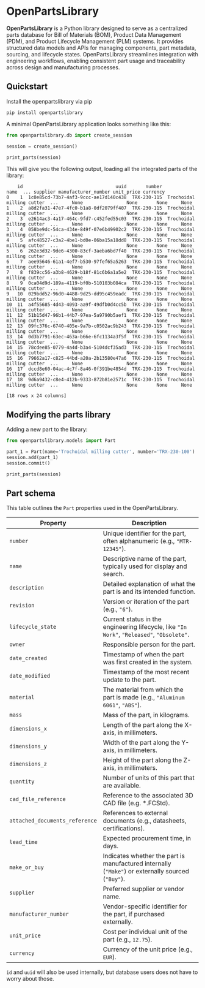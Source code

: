 # OpenPartsLibrary
**OpenPartsLibrary** is a Python library designed to serve as a centralized parts database for Bill of Materials (BOM), Product Data Management (PDM), and Product Lifecycle Management (PLM) systems. It provides structured data models and APIs for managing components, part metadata, sourcing, and lifecycle states. OpenPartsLibrary streamlines integration with engineering workflows, enabling consistent part usage and traceability across design and manufacturing processes.

## Quickstart

Install the openpartslibrary via pip

```console
pip install openpartslibrary
```

A minimal OpenPartsLibrary application looks something like this:

```python 
from openpartslibrary.db import create_session

session = create_session()

print_parts(session)
```

This will give you the following output, loading all the integrated parts of the library: 

```console
    id                                  uuid       number                       name  ... supplier manufacturer_number unit_price currency
0    1  1c0e85cd-73b7-4af3-9ccc-ae17d140c438  TRX-230-115  Trochoidal milling cutter  ...     None                None       None     None
1    2  a8d2fa31-47e7-4fc0-b1a8-0df2079ff407  TRX-230-115  Trochoidal milling cutter  ...     None                None       None     None
2    3  e2614ac3-4a17-464c-9fd7-c452fed55c03  TRX-230-115  Trochoidal milling cutter  ...     None                None       None     None
3    4  058be9dc-54ca-434e-849f-07e6b49902c2  TRX-230-115  Trochoidal milling cutter  ...     None                None       None     None
4    5  afc48527-c3a2-4be1-bd0e-06ba15a18dd8  TRX-230-115  Trochoidal milling cutter  ...     None                None       None     None
5    6  262e3d32-9de6-4300-83cf-3aeba6bd7f40  TRX-230-115  Trochoidal milling cutter  ...     None                None       None     None
6    7  aee95646-61a1-4ef7-b530-97fef65a5263  TRX-230-115  Trochoidal milling cutter  ...     None                None       None     None
7    8  f839cc56-a3b8-4629-b18f-81c6b6a1a5e2  TRX-230-115  Trochoidal milling cutter  ...     None                None       None     None
8    9  0ca04d9d-189a-4119-bf0b-510103b084ca  TRX-230-115  Trochoidal milling cutter  ...     None                None       None     None
9   10  029bdd52-96d0-4488-9d25-dd95c459eadc  TRX-230-115  Trochoidal milling cutter  ...     None                None       None     None
10  11  a4f55685-4d43-4093-aa9f-49dfb0d4cc5b  TRX-230-115  Trochoidal milling cutter  ...     None                None       None     None
11  12  51b15d47-96b1-44b7-97ea-5a9790b5aef1  TRX-230-115  Trochoidal milling cutter  ...     None                None       None     None
12  13  09fc376c-6740-405e-9a7b-c0502ac9b243  TRX-230-115  Trochoidal milling cutter  ...     None                None       None     None
13  14  0d3b7791-63ec-463a-b66e-6fc1134a3f5f  TRX-230-115  Trochoidal milling cutter  ...     None                None       None     None
14  15  78cdee85-0779-4a4d-b3a4-5104dcf35ad3  TRX-230-115  Trochoidal milling cutter  ...     None                None       None     None
15  16  79662a17-c825-44bd-a20a-2b13580e47a6  TRX-230-115  Trochoidal milling cutter  ...     None                None       None     None
16  17  dccd8e60-04ac-4c7f-8a46-0f391be4854d  TRX-230-115  Trochoidal milling cutter  ...     None                None       None     None
17  18  9d6a9432-c8e4-412b-9333-872b81e2571c  TRX-230-115  Trochoidal milling cutter  ...     None                None       None     None

[18 rows x 24 columns]
```

## Modifying the parts library

Adding a new part to the library:

```python 
from openpartslibrary.models import Part

part_1 = Part(name='Trochoidal milling cutter', number='TRX-230-100')
session.add(part_1)
session.commit()

print_parts(session)
```



## Part schema
This table outlines the `Part` properties used in the OpenPartsLibrary.

| Property | Description |
|----------|-------------|
| `number` | Unique identifier for the part, often alphanumeric (e.g., `"MTR-12345"`). |
| `name` | Descriptive name of the part, typically used for display and search. |
| `description` | Detailed explanation of what the part is and its intended function. |
| `revision` | Version or iteration of the part (e.g., `"6"`). |
| `lifecycle_state` | Current status in the engineering lifecycle, like `"In Work"`, `"Released"`, `"Obsolete"`. |
| `owner` | Responsible person for the part. |
| `date_created` | Timestamp of when the part was first created in the system. |
| `date_modified` | Timestamp of the most recent update to the part. |
| `material` | The material from which the part is made (e.g., `"Aluminum 6061"`, `"ABS"`). |
| `mass` | Mass of the part, in kilograms. |
| `dimensions_x` | Length of the part along the X-axis, in millimeters. |
| `dimensions_y` | Width of the part along the Y-axis, in millimeters. |
| `dimensions_z` | Height of the part along the Z-axis, in millimeters. |
| `quantity` | Number of units of this part that are available. |
| `cad_file_reference` | Reference to the associated 3D CAD file (e.g. *.FCStd). |
| `attached_documents_reference` | References to external documents (e.g., datasheets, certifications). |
| `lead_time` | Expected procurement time, in days. |
| `make_or_buy` | Indicates whether the part is manufactured internally (`"Make"`) or externally sourced (`"Buy"`). |
| `supplier` | Preferred supplier or vendor name. |
| `manufacturer_number` | Vendor-specific identifier for the part, if purchased externally. |
| `unit_price` | Cost per individual unit of the part (e.g., `12.75`). |
| `currency` | Currency of the unit price (e.g., `EUR`). |


`id` and `uuid` will also be used internally, but database users does not have to worry about those.